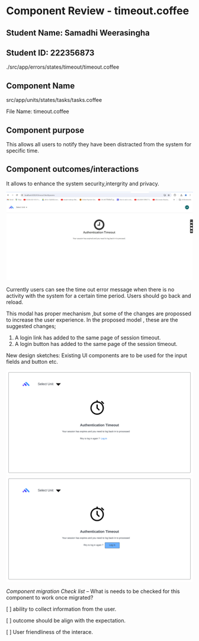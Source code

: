 # Component Review - timeout.coffee

## Student Name: Samadhi Weerasingha

## Student ID: 222356873

./src/app/errors/states/timeout/timeout.coffee
## Component Name

src/app/units/states/tasks/tasks.coffee

File Name: timeout.coffee

## Component purpose

This allows all users to notify they have been distracted from the system for specific time.

## Component outcomes/interactions

It allows to enhance the system security,intergrity and privacy.

![existing modal](./Component%20Reviews/Resources/excistingmodel.jpeg)

Currently users can see the time out error message when there is no activity with the system for a certain time period. Users should go back and reload.

This modal has proper mechanism ,but some of the changes are propossed to increase the user experience.
In the proposed model , these are the suggested changes;

1. A login link has added to the same page of session timeout.
2. A login button has added to the same page of the session timeout.

New design sketches: Existing UI components are to be used for the input fields and button etc.

![new modal sketch 1](./Component%20Reviews/Resources/timeout.coffee_newmodal2.png)
![new modal sketch 2](./Component%20Reviews/Resources/timeout.coffee_newmodal1.png)

*Component migration Check list* – What is needs to be checked for this component to work once
migrated?

[ ] ability to collect information from the user.

[ ] outcome should be align with the expectation.

[ ] User friendliness of the interace.